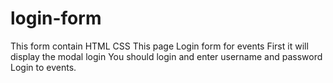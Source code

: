 # login-form
This form contain 
HTML
CSS
This page Login form for events
First it will display the modal login You should login and enter username and password Login to events.

